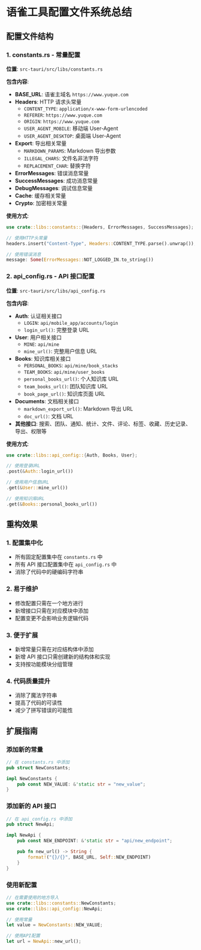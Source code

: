 # 语雀工具配置文件系统总结

## 配置文件结构

### 1. constants.rs - 常量配置

**位置**: `src-tauri/src/libs/constants.rs`

**包含内容**:

- **BASE_URL**: 语雀主域名 `https://www.yuque.com`
- **Headers**: HTTP 请求头常量
  - `CONTENT_TYPE`: `application/x-www-form-urlencoded`
  - `REFERER`: `https://www.yuque.com`
  - `ORIGIN`: `https://www.yuque.com`
  - `USER_AGENT_MOBILE`: 移动端 User-Agent
  - `USER_AGENT_DESKTOP`: 桌面端 User-Agent
- **Export**: 导出相关常量
  - `MARKDOWN_PARAMS`: Markdown 导出参数
  - `ILLEGAL_CHARS`: 文件名非法字符
  - `REPLACEMENT_CHAR`: 替换字符
- **ErrorMessages**: 错误消息常量
- **SuccessMessages**: 成功消息常量
- **DebugMessages**: 调试信息常量
- **Cache**: 缓存相关常量
- **Crypto**: 加密相关常量

**使用方式**:

```rust
use crate::libs::constants::{Headers, ErrorMessages, SuccessMessages};

// 使用HTTP头常量
headers.insert("Content-Type", Headers::CONTENT_TYPE.parse().unwrap());

// 使用错误消息
message: Some(ErrorMessages::NOT_LOGGED_IN.to_string())
```

### 2. api_config.rs - API 接口配置

**位置**: `src-tauri/src/libs/api_config.rs`

**包含内容**:

- **Auth**: 认证相关接口
  - `LOGIN`: `api/mobile_app/accounts/login`
  - `login_url()`: 完整登录 URL
- **User**: 用户相关接口
  - `MINE`: `api/mine`
  - `mine_url()`: 完整用户信息 URL
- **Books**: 知识库相关接口
  - `PERSONAL_BOOKS`: `api/mine/book_stacks`
  - `TEAM_BOOKS`: `api/mine/user_books`
  - `personal_books_url()`: 个人知识库 URL
  - `team_books_url()`: 团队知识库 URL
  - `book_page_url()`: 知识库页面 URL
- **Documents**: 文档相关接口
  - `markdown_export_url()`: Markdown 导出 URL
  - `doc_url()`: 文档 URL
- **其他接口**: 搜索、团队、通知、统计、文件、评论、标签、收藏、历史记录、导出、权限等

**使用方式**:

```rust
use crate::libs::api_config::{Auth, Books, User};

// 使用登录URL
.post(&Auth::login_url())

// 使用用户信息URL
.get(&User::mine_url())

// 使用知识库URL
.get(&Books::personal_books_url())
```

## 重构效果

### 1. 配置集中化

- 所有固定配置集中在 `constants.rs` 中
- 所有 API 接口配置集中在 `api_config.rs` 中
- 消除了代码中的硬编码字符串

### 2. 易于维护

- 修改配置只需在一个地方进行
- 新增接口只需在对应模块中添加
- 配置变更不会影响业务逻辑代码

### 3. 便于扩展

- 新增常量只需在对应结构体中添加
- 新增 API 接口只需创建新的结构体和实现
- 支持按功能模块分组管理

### 4. 代码质量提升

- 消除了魔法字符串
- 提高了代码的可读性
- 减少了拼写错误的可能性

## 扩展指南

### 添加新的常量

```rust
// 在 constants.rs 中添加
pub struct NewConstants;

impl NewConstants {
    pub const NEW_VALUE: &'static str = "new_value";
}
```

### 添加新的 API 接口

```rust
// 在 api_config.rs 中添加
pub struct NewApi;

impl NewApi {
    pub const NEW_ENDPOINT: &'static str = "api/new_endpoint";

    pub fn new_url() -> String {
        format!("{}/{}", BASE_URL, Self::NEW_ENDPOINT)
    }
}
```

### 使用新配置

```rust
// 在需要使用的地方导入
use crate::libs::constants::NewConstants;
use crate::libs::api_config::NewApi;

// 使用常量
let value = NewConstants::NEW_VALUE;

// 使用API配置
let url = NewApi::new_url();
```
